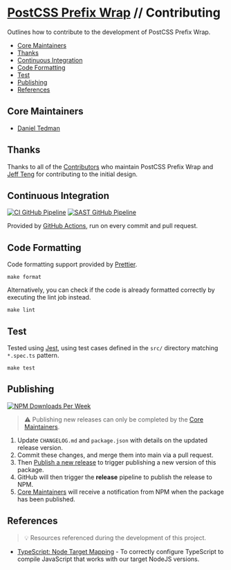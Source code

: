 # [PostCSS Prefix Wrap](./README.md) // Contributing

Outlines how to contribute to the development of PostCSS Prefix Wrap.

- [Core Maintainers](#core-maintainers)
- [Thanks](#thanks)
- [Continuous Integration](#continuous-integration)
- [Code Formatting](#code-formatting)
- [Test](#test)
- [Publishing](#publishing)
- [References](#references)

## Core Maintainers

- [Daniel Tedman](https://github.com/dbtedman)

## Thanks

Thanks to all of the [Contributors](https://github.com/dbtedman/postcss-prefixwrap/graphs/contributors) who maintain
PostCSS Prefix Wrap and [Jeff Teng](https://github.com/aj120426394) for contributing to the initial design.

## Continuous Integration

[![CI GitHub Pipeline](https://img.shields.io/github/actions/workflow/status/dbtedman/postcss-prefixwrap/ci.yml?branch=main&style=for-the-badge&logo=github&label=ci)](https://github.com/dbtedman/postcss-prefixwrap/actions/workflows/ci.yml?query=branch%3Amain)
[![SAST GitHub Pipeline](https://img.shields.io/github/actions/workflow/status/dbtedman/postcss-prefixwrap/sast.yml?branch=main&style=for-the-badge&logo=github&label=sast)](https://github.com/dbtedman/postcss-prefixwrap/actions/workflows/sast.yml)

Provided by [GitHub Actions](https://github.com/dbtedman/postcss-prefixwrap/actions?workflow=Test), run on every commit
and pull request.

## Code Formatting

Code formatting support provided by [Prettier](https://prettier.io/).

```shell
make format
```

Alternatively, you can check if the code is already formatted correctly by executing the lint job instead.

```shell
make lint
```

## Test

Tested using [Jest](https://jestjs.io/), using test cases defined in the `src/` directory matching `*.spec.ts` pattern.

```shell
make test
```

## Publishing

[![NPM Downloads Per Week](https://img.shields.io/npm/dw/postcss-prefixwrap?color=blue&logo=npm&style=for-the-badge)](https://www.npmjs.com/package/postcss-prefixwrap)

> ⚠️ Publishing new releases can only be completed by the [Core Maintainers](#core-maintainers).

1. Update `CHANGELOG.md` and `package.json` with details on the updated release version.
2. Commit these changes, and merge them into main via a pull request.
3. Then [Publish a new release](https://github.com/dbtedman/postcss-prefixwrap/releases/new) to trigger publishing a new
   version of this package.
4. GitHub will then trigger the **release** pipeline to publish the release to NPM.
5. [Core Maintainers](#core-maintainers) will receive a notification from NPM when the package has been published.

## References

> 💡 Resources referenced during the development of this project.

- [TypeScript: Node Target Mapping](https://github.com/microsoft/TypeScript/wiki/Node-Target-Mapping) - To correctly configure TypeScript to compile JavaScript that works with our target NodeJS versions.
